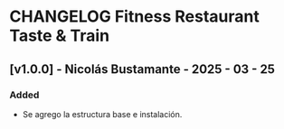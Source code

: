 # CHANGELOG Fitness Restaurant Taste & Train

## [v1.0.0] - Nicolás Bustamante - 2025 - 03 - 25
### Added

- Se agrego la estructura base e instalación.